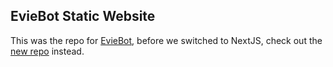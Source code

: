 ## EvieBot Static Website

This was the repo for [EvieBot](https://eviebot.rocks), before we switched to NextJS, check out the [new repo](https://github.com/twisttaan/EvieWeb) instead.
